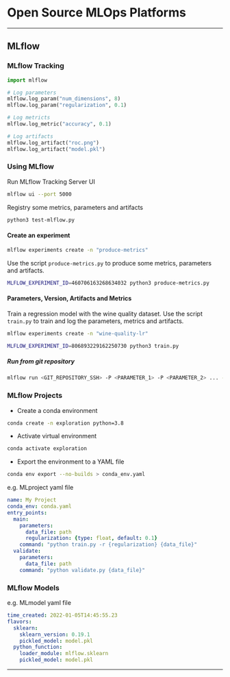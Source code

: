 # Open Source MLOps Platforms
---
## MLflow

### MLflow Tracking

```python
import mlflow

# Log parameters
mlflow.log_param("num_dimensions", 8)
mlflow.log_param("regularization", 0.1)

# Log metricts
mlflow.log_metric("accuracy", 0.1)

# Log artifacts
mlflow.log_artifact("roc.png")
mlflow.log_artifact("model.pkl")
```

### Using MLflow

Run MLflow Tracking Server UI

```bash
mlflow ui --port 5000
```

Registry some metrics, parameters and artifacts

```bash
python3 test-mlflow.py
```

#### Create an experiment

```bash
mlflow experiments create -n "produce-metrics"
```

Use the script `produce-metrics.py` to produce some metrics, parameters and artifacts.

```bash
MLFLOW_EXPERIMENT_ID=460706163268634032 python3 produce-metrics.py
```

#### Parameters, Version, Artifacts and Metrics

Train a regression model with the wine quality dataset. Use the script `train.py` to train and log the parameters, metrics and artifacts.

```bash
mlflow experiments create -n "wine-quality-lr"
```

```bash
MLFLOW_EXPERIMENT_ID=806893229162250730 python3 train.py
```

##### Run from git repository

```bash
mlflow run <GIT_REPOSITORY_SSH> -P <PARAMETER_1> -P <PARAMETER_2> ... -P <PARAMETER_n>
```

### MLflow Projects

- Create a conda environment

```bash
conda create -n exploration python=3.8
```

- Activate virtual environment

```bash
conda activate exploration
```

- Export the environment to a YAML file

```bash
conda env export --no-builds > conda_env.yaml
```

e.g. MLproject yaml file

```yaml
name: My Project
conda_env: conda.yaml
entry_points:
  main:
    parameters:
      data_file: path
      regularization: {type: float, default: 0.1}
    command: "python train.py -r {regularization} {data_file}"
  validate:
    parameters:
      data_file: path
    command: "python validate.py {data_file}"
```

### MLflow Models

e.g. MLmodel yaml file

```yaml
time_created: 2022-01-05T14:45:55.23
flavors:
  sklearn:
    sklearn_version: 0.19.1
    pickled_model: model.pkl
  python_function:
    loader_module: mlflow.sklearn
    pickled_model: model.pkl
```

---

